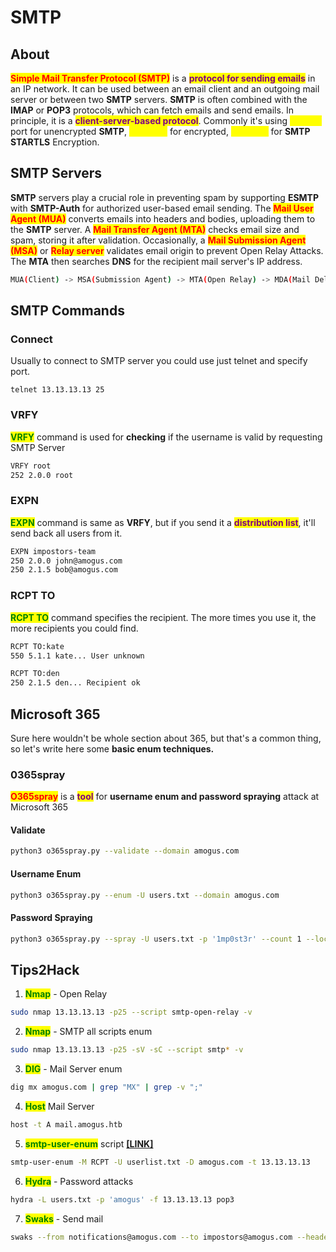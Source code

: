 # SMTP

## About

<mark style="color:red;">**Simple Mail Transfer Protocol (SMTP)**</mark> is a <mark style="color:purple;">**protocol for sending emails**</mark> in an IP network. It can be used between an email client and an outgoing mail server or between two **SMTP** servers. **SMTP** is often combined with the **IMAP** or **POP3** protocols, which can fetch emails and send emails. In principle, it is a <mark style="color:purple;">**client-server-based protocol**</mark>. Commonly it's using <mark style="color:yellow;">**TCP/25**</mark> port for unencrypted **SMTP**, <mark style="color:yellow;">**TCP/465**</mark> for encrypted, <mark style="color:yellow;">**TCP/587**</mark> for **SMTP STARTLS** Encryption.

## SMTP Servers

**SMTP** servers play a crucial role in preventing spam by supporting **ESMTP** with **SMTP-Auth** for authorized user-based email sending. The <mark style="color:red;">**Mail User Agent (MUA)**</mark> converts emails into headers and bodies, uploading them to the **SMTP** server. A <mark style="color:red;">**Mail Transfer Agent (MTA)**</mark> checks email size and spam, storing it after validation. Occasionally, a <mark style="color:red;">**Mail Submission Agent (MSA)**</mark> or <mark style="color:red;">**Relay server**</mark> validates email origin to prevent Open Relay Attacks. The **MTA** then searches **DNS** for the recipient mail server's IP address.

```bash
MUA(Client) -> MSA(Submission Agent) -> MTA(Open Relay) -> MDA(Mail Delivery Agent) -> POP3/IMAP(Mailbox)
```

## SMTP Commands

### Connect

Usually to connect to SMTP server you could use just telnet and specify port.

```
telnet 13.13.13.13 25
```

### VRFY

<mark style="color:green;">**VRFY**</mark> command is used for **checking** if the username is valid by requesting SMTP Server

```bash
VRFY root
252 2.0.0 root
```

### EXPN

<mark style="color:green;">**EXPN**</mark> command is same as **VRFY**, but if you send it a <mark style="color:purple;">**distribution list**</mark>, it'll send back all users from it.

```bash
EXPN impostors-team
250 2.0.0 john@amogus.com
250 2.1.5 bob@amogus.com
```

### RCPT TO

<mark style="color:green;">**RCPT TO**</mark> command specifies the recipient. The more times you use it, the more recipients you could find.

```bash
RCPT TO:kate
550 5.1.1 kate... User unknown

RCPT TO:den
250 2.1.5 den... Recipient ok
```

## Microsoft 365

Sure here wouldn't be whole section about 365, but that's a common thing, so let's write here some **basic enum techniques.**

### 0365spray

<mark style="color:red;">**O365spray**</mark> is a <mark style="color:purple;">**tool**</mark> for **username enum and password spraying** attack at Microsoft 365&#x20;

#### Validate

```bash
python3 o365spray.py --validate --domain amogus.com
```

#### Username Enum

```bash
python3 o365spray.py --enum -U users.txt --domain amogus.com
```

#### Password Spraying

```bash
python3 o365spray.py --spray -U users.txt -p '1mp0st3r' --count 1 --lockout 1 --domain amogus.com
```

## Tips2Hack

1. <mark style="color:green;">**Nmap**</mark> - Open Relay

```bash
sudo nmap 13.13.13.13 -p25 --script smtp-open-relay -v
```

2. <mark style="color:green;">**Nmap**</mark> - SMTP all scripts enum

```bash
sudo nmap 13.13.13.13 -p25 -sV -sC --script smtp* -v
```

3. <mark style="color:green;">**DIG**</mark> - Mail Server enum

```bash
dig mx amogus.com | grep "MX" | grep -v ";"
```

4. <mark style="color:green;">**Host**</mark> Mail Server

```bash
host -t A mail.amogus.htb
```

5. <mark style="color:green;">**smtp-user-enum**</mark> script [**\[LINK\]**](https://github.com/pentestmonkey/smtp-user-enum)

```bash
smtp-user-enum -M RCPT -U userlist.txt -D amogus.com -t 13.13.13.13
```

6. <mark style="color:green;">**Hydra**</mark> - Password attacks

```bash
hydra -L users.txt -p 'amogus' -f 13.13.13.13 pop3
```

7. <mark style="color:green;">**Swaks**</mark> - Send mail

```bash
swaks --from notifications@amogus.com --to impostors@amogus.com --header 'Subject: You have suspected of being impostors' --body 'Hi, our councel of spacemen chose by democratic voting that you are sus, so you have no other choice but to surrender and be ready for empty vastness of space. If you want to deny that, please join our chat here and explain your sus behaviour: https://impostor-chat-court.com' --server 13.13.13.13
```
